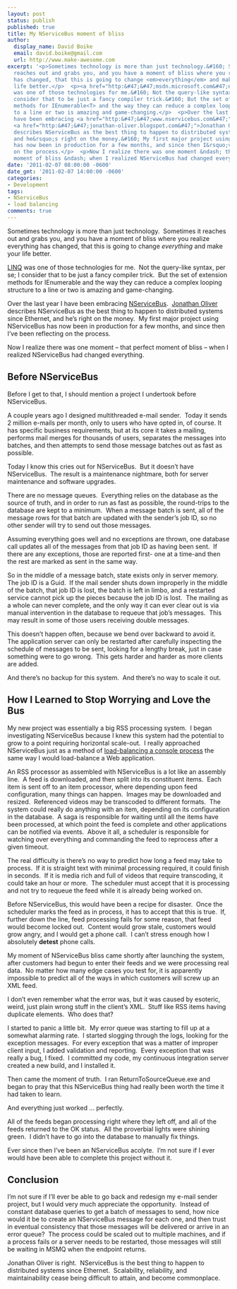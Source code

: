 ```yaml
---
layout: post
status: publish
published: true
title: My NServiceBus moment of bliss
author:
  display_name: David Boike
  email: david.boike@gmail.com
  url: http://www.make-awesome.com
excerpt: '<p>Sometimes technology is more than just technology.&#160; Sometimes it
  reaches out and grabs you, and you have a moment of bliss where you realize everything
  has changed, that this is going to change <em>everything</em> and make your
  life better.</p>  <p><a href="http:&#47;&#47;msdn.microsoft.com&#47;en-us&#47;library&#47;bb308959.aspx">LINQ</a>
  was one of those technologies for me.&#160; Not the query-like syntax, per se; I
  consider that to be just a fancy compiler trick.&#160; But the set of extension
  methods for IEnumerable<T> and the way they can reduce a complex looping structure
  to a line or two is amazing and game-changing.</p>  <p>Over the last year I
  have been embracing <a href="http:&#47;&#47;www.nservicebus.com&#47;">NServiceBus</a>.&#160;
  <a href="http:&#47;&#47;jonathan-oliver.blogspot.com&#47;">Jonathan Oliver</a>
  describes NServiceBus as the best thing to happen to distributed systems since Ethernet,
  and he&rsquo;s right on the money.&#160; My first major project using NServiceBus
  has now been in production for a few months, and since then I&rsquo;ve been reflecting
  on the process.</p>  <p>Now I realize there was one moment &ndash; that perfect
  moment of bliss &ndash; when I realized NServiceBus had changed everything.</p>  <h2>   '
date: '2011-02-07 08:00:00 -0600'
date_gmt: '2011-02-07 14:00:00 -0600'
categories:
- Development
tags:
- NServiceBus
- load balancing
comments: true
---
```

Sometimes technology is more than just technology.  Sometimes it reaches out and grabs you, and you have a moment of bliss where you realize everything has changed, that this is going to change *everything* and make your life better.

[LINQ](http://msdn.microsoft.com/en-us/library/bb308959.aspx) was one of those technologies for me.  Not the query-like syntax, per se; I consider that to be just a fancy compiler trick.  But the set of extension methods for IEnumerable and the way they can reduce a complex looping structure to a line or two is amazing and game-changing.

Over the last year I have been embracing [NServiceBus](http://www.nservicebus.com/).  [Jonathan Oliver](http://jonathan-oliver.blogspot.com/) describes NServiceBus as the best thing to happen to distributed systems since Ethernet, and he’s right on the money.  My first major project using NServiceBus has now been in production for a few months, and since then I’ve been reflecting on the process.

Now I realize there was one moment – that perfect moment of bliss – when I realized NServiceBus had changed everything.

## Before NServiceBus

Before I get to that, I should mention a project I undertook before NServiceBus.

A couple years ago I designed multithreaded e-mail sender.  Today it sends 2 million e-mails per month, only to users who have opted in, of course. It has specific business requirements, but at its core it takes a mailing, performs mail merges for thousands of users, separates the messages into batches, and then attempts to send those message batches out as fast as possible.

Today I know this cries out for NServiceBus.  But it doesn’t have NServiceBus.  The result is a maintenance nightmare, both for server maintenance and software upgrades.

There are no message queues.  Everything relies on the database as the source of truth, and in order to run as fast as possible, the round-trips to the database are kept to a minimum.  When a message batch is sent, all of the message rows for that batch are updated with the sender’s job ID, so no other sender will try to send out those messages.

Assuming everything goes well and no exceptions are thrown, one database call updates all of the messages from that job ID as having been sent.  If there are any exceptions, those are reported first- one at a time-and then the rest are marked as sent in the same way.

So in the middle of a message batch, state exists only in server memory.  The job ID is a Guid.  If the mail sender shuts down improperly in the middle of the batch, that job ID is lost, the batch is left in limbo, and a restarted service cannot pick up the pieces because the job ID is lost.  The mailing as a whole can never complete, and the only way it can ever clear out is via manual intervention in the database to requeue that job’s messages.  This may result in some of those users receiving double messages.

This doesn’t happen often, because we bend over backward to avoid it.  The application server can only be restarted after carefully inspecting the schedule of messages to be sent, looking for a lengthy break, just in case something were to go wrong.  This gets harder and harder as more clients are added.

And there’s no backup for this system.  And there’s no way to scale it out.

## How I Learned to Stop Worrying and Love the Bus

My new project was essentially a big RSS processing system.  I began investigating NServiceBus because I knew this system had the potential to grow to a point requiring horizontal scale-out.  I really approached NServiceBus just as a method of [load-balancing a console process](http://www.make-awesome.com/2010/03/nservicebus-a-solution-for-load-balancing-console-applications/) the same way I would load-balance a Web application.

An RSS processor as assembled with NServiceBus is a lot like an assembly line.  A feed is downloaded, and then split into its constituent items.  Each item is sent off to an item processor, where depending upon feed configuration, many things can happen.  Images may be downloaded and resized.  Referenced videos may be transcoded to different formats.  The system could really do anything with an item, depending on its configuration in the database.  A saga is responsible for waiting until all the items have been processed, at which point the feed is complete and other applications can be notified via events.  Above it all, a scheduler is responsible for watching over everything and commanding the feed to reprocess after a given timeout.

The real difficulty is there’s no way to predict how long a feed may take to process.  If it is straight text with minimal processing required, it could finish in seconds.  If it is media rich and full of videos that require transcoding, it could take an hour or more.  The scheduler must accept that it is processing and not try to requeue the feed while it is already being worked on.

Before NServiceBus, this would have been a recipe for disaster.  Once the scheduler marks the feed as in process, it has to accept that this is true.  If, further down the line, feed processing fails for some reason, that feed would become locked out.  Content would grow stale, customers would grow angry, and I would get a phone call.  I can’t stress enough how I absolutely **detest** phone calls.

My moment of NServiceBus bliss came shortly after launching the system, after customers had begun to enter their feeds and we were processing real data.  No matter how many edge cases you test for, it is apparently impossible to predict all of the ways in which customers will screw up an XML feed.

I don’t even remember what the error was, but it was caused by esoteric, weird, just plain wrong stuff in the client’s XML.  Stuff like RSS items having duplicate elements.  Who does that?

I started to panic a little bit.  My error queue was starting to fill up at a somewhat alarming rate.  I started slogging through the logs, looking for the exception messages.  For every exception that was a matter of improper client input, I added validation and reporting.  Every exception that was really a bug, I fixed.  I committed my code, my continuous integration server created a new build, and I installed it.

Then came the moment of truth.  I ran ReturnToSourceQueue.exe and began to pray that this NServiceBus thing had really been worth the time it had taken to learn.

And everything just worked … perfectly.

All of the feeds began processing right where they left off, and all of the feeds returned to the OK status.  All the proverbial lights were shining green.  I didn’t have to go into the database to manually fix things.

Ever since then I’ve been an NServiceBus acolyte.  I’m not sure if I ever would have been able to complete this project without it.

## Conclusion

I’m not sure if I’ll ever be able to go back and redesign my e-mail sender project, but I would very much appreciate the opportunity.  Instead of constant database queries to get a batch of messages to send, how nice would it be to create an NServiceBus message for each one, and then trust in eventual consistency that those messages will be delivered or arrive in an error queue?  The process could be scaled out to multiple machines, and if a process fails or a server needs to be restarted, those messages will still be waiting in MSMQ when the endpoint returns.

Jonathan Oliver is right.  NServiceBus is the best thing to happen to distributed systems since Ethernet.  Scalability, reliability, and maintainability cease being difficult to attain, and become commonplace.

